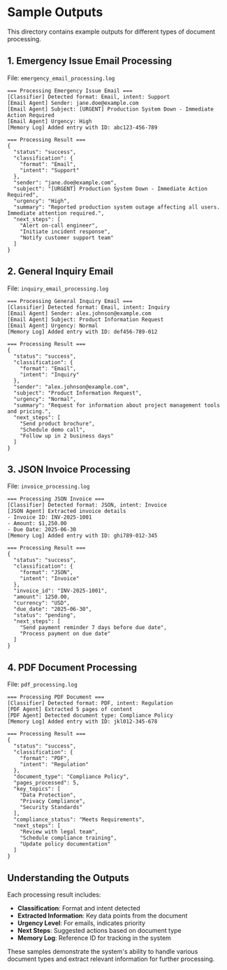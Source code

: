 # Sample Outputs

This directory contains example outputs for different types of document processing.

## 1. Emergency Issue Email Processing

File: `emergency_email_processing.log`
```
=== Processing Emergency Issue Email ===
[Classifier] Detected format: Email, intent: Support
[Email Agent] Sender: jane.doe@example.com
[Email Agent] Subject: [URGENT] Production System Down - Immediate Action Required
[Email Agent] Urgency: High
[Memory Log] Added entry with ID: abc123-456-789

=== Processing Result ===
{
  "status": "success",
  "classification": {
    "format": "Email",
    "intent": "Support"
  },
  "sender": "jane.doe@example.com",
  "subject": "[URGENT] Production System Down - Immediate Action Required",
  "urgency": "High",
  "summary": "Reported production system outage affecting all users. Immediate attention required.",
  "next_steps": [
    "Alert on-call engineer",
    "Initiate incident response",
    "Notify customer support team"
  ]
}
```

## 2. General Inquiry Email

File: `inquiry_email_processing.log`
```
=== Processing General Inquiry Email ===
[Classifier] Detected format: Email, intent: Inquiry
[Email Agent] Sender: alex.johnson@example.com
[Email Agent] Subject: Product Information Request
[Email Agent] Urgency: Normal
[Memory Log] Added entry with ID: def456-789-012

=== Processing Result ===
{
  "status": "success",
  "classification": {
    "format": "Email",
    "intent": "Inquiry"
  },
  "sender": "alex.johnson@example.com",
  "subject": "Product Information Request",
  "urgency": "Normal",
  "summary": "Request for information about project management tools and pricing.",
  "next_steps": [
    "Send product brochure",
    "Schedule demo call",
    "Follow up in 2 business days"
  ]
}
```

## 3. JSON Invoice Processing

File: `invoice_processing.log`
```
=== Processing JSON Invoice ===
[Classifier] Detected format: JSON, intent: Invoice
[JSON Agent] Extracted invoice details
- Invoice ID: INV-2025-1001
- Amount: $1,250.00
- Due Date: 2025-06-30
[Memory Log] Added entry with ID: ghi789-012-345

=== Processing Result ===
{
  "status": "success",
  "classification": {
    "format": "JSON",
    "intent": "Invoice"
  },
  "invoice_id": "INV-2025-1001",
  "amount": 1250.00,
  "currency": "USD",
  "due_date": "2025-06-30",
  "status": "pending",
  "next_steps": [
    "Send payment reminder 7 days before due date",
    "Process payment on due date"
  ]
}
```

## 4. PDF Document Processing

File: `pdf_processing.log`
```
=== Processing PDF Document ===
[Classifier] Detected format: PDF, intent: Regulation
[PDF Agent] Extracted 5 pages of content
[PDF Agent] Detected document type: Compliance Policy
[Memory Log] Added entry with ID: jkl012-345-678

=== Processing Result ===
{
  "status": "success",
  "classification": {
    "format": "PDF",
    "intent": "Regulation"
  },
  "document_type": "Compliance Policy",
  "pages_processed": 5,
  "key_topics": [
    "Data Protection",
    "Privacy Compliance",
    "Security Standards"
  ],
  "compliance_status": "Meets Requirements",
  "next_steps": [
    "Review with legal team",
    "Schedule compliance training",
    "Update policy documentation"
  ]
}
```

## Understanding the Outputs

Each processing result includes:
- **Classification**: Format and intent detected
- **Extracted Information**: Key data points from the document
- **Urgency Level**: For emails, indicates priority
- **Next Steps**: Suggested actions based on document type
- **Memory Log**: Reference ID for tracking in the system

These samples demonstrate the system's ability to handle various document types and extract relevant information for further processing.
